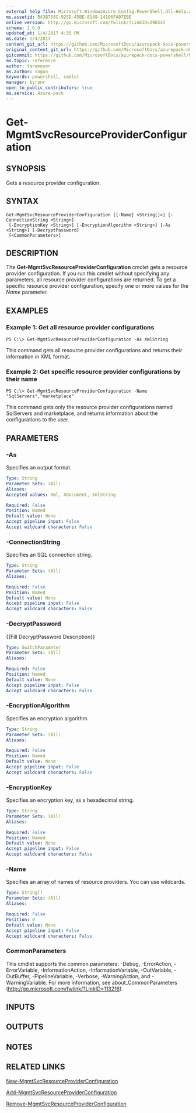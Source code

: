 ```yaml
---
external help file: Microsoft.WindowsAzure.Config.PowerShell.dll-Help.xml
ms.assetid: B43B758C-925D-45BE-8149-14106FA97EBE
online version: http://go.microsoft.com/fwlink/?LinkID=296543
schema: 2.0.0
updated_at: 1/4/2017 4:35 PM
ms.date: 1/4/2017
content_git_url: https://github.com/MicrosoftDocs/azurepack-docs-powershell/blob/live/AzurePack-cmdlets/Configuration/v1.0/Get-MgmtSvcResourceProviderConfiguration.md
original_content_git_url: https://github.com/MicrosoftDocs/azurepack-docs-powershell/blob/live/AzurePack-cmdlets/Configuration/v1.0/Get-MgmtSvcResourceProviderConfiguration.md
gitcommit: https://github.com/MicrosoftDocs/azurepack-docs-powershell/blob/676435fba79c23d58e9141828e751b939d2694b8/AzurePack-cmdlets/Configuration/v1.0/Get-MgmtSvcResourceProviderConfiguration.md
ms.topic: reference
author: tarameyer
ms.author: sngun
keywords: powershell, cmdlet
manager: byronr
open_to_public_contributors: true
ms.service: Azure-pack
---
```


# Get-MgmtSvcResourceProviderConfiguration

## SYNOPSIS
Gets a resource provider configuration.

## SYNTAX

```
Get-MgmtSvcResourceProviderConfiguration [[-Name] <String[]>] [-ConnectionString <String>]
 [-EncryptionKey <String>] [-EncryptionAlgorithm <String>] [-As <String>] [-DecryptPassword]
 [<CommonParameters>]
```

## DESCRIPTION
The **Get-MgmtSvcResourceProviderConfiguration** cmdlet gets a resource provider configuration.
If you run this cmdlet without specifying any parameters, all resource provider configurations are returned.
To get a specific resource provider configuration, specify one or more values for the *Name* parameter.

## EXAMPLES

### Example 1: Get all resource provider configurations
```
PS C:\> Get-MgmtSvcResourceProviderConfiguration -As XmlString
```

This command gets all resource provider configurations and returns their information in XML format.

### Example 2: Get specific resource provider configurations by their name
```
PS C:\> Get-MgmtSvcResourceProviderConfiguration -Name "SqlServers","marketplace"
```

This command gets only the resource provider configurations named SqlServers and marketplace, and returns information about the configurations to the user.

## PARAMETERS

### -As
Specifies an output format.

```yaml
Type: String
Parameter Sets: (All)
Aliases: 
Accepted values: Xml, XDocument, XmlString

Required: False
Position: Named
Default value: None
Accept pipeline input: False
Accept wildcard characters: False
```

### -ConnectionString
Specifies an SQL connection string.

```yaml
Type: String
Parameter Sets: (All)
Aliases: 

Required: False
Position: Named
Default value: None
Accept pipeline input: False
Accept wildcard characters: False
```

### -DecryptPassword
{{Fill DecryptPassword Description}}

```yaml
Type: SwitchParameter
Parameter Sets: (All)
Aliases: 

Required: False
Position: Named
Default value: None
Accept pipeline input: False
Accept wildcard characters: False
```

### -EncryptionAlgorithm
Specifies an encryption algorithm.

```yaml
Type: String
Parameter Sets: (All)
Aliases: 

Required: False
Position: Named
Default value: None
Accept pipeline input: False
Accept wildcard characters: False
```

### -EncryptionKey
Specifies an encryption key, as a hexadecimal string.

```yaml
Type: String
Parameter Sets: (All)
Aliases: 

Required: False
Position: Named
Default value: None
Accept pipeline input: False
Accept wildcard characters: False
```

### -Name
Specifies an array of names of resource providers.
You can use wildcards.

```yaml
Type: String[]
Parameter Sets: (All)
Aliases: 

Required: False
Position: 0
Default value: None
Accept pipeline input: False
Accept wildcard characters: False
```

### CommonParameters
This cmdlet supports the common parameters: -Debug, -ErrorAction, -ErrorVariable, -InformationAction, -InformationVariable, -OutVariable, -OutBuffer, -PipelineVariable, -Verbose, -WarningAction, and -WarningVariable. For more information, see about_CommonParameters (http://go.microsoft.com/fwlink/?LinkID=113216).

## INPUTS

## OUTPUTS

## NOTES

## RELATED LINKS

[New-MgmtSvcResourceProviderConfiguration](xref:Configuration/v1.0/New-MgmtSvcResourceProviderConfiguration.md)

[Add-MgmtSvcResourceProviderConfiguration](xref:Configuration/v1.0/Add-MgmtSvcResourceProviderConfiguration.md)

[Remove-MgmtSvcResourceProviderConfiguration](xref:Configuration/v1.0/Remove-MgmtSvcResourceProviderConfiguration.md)


